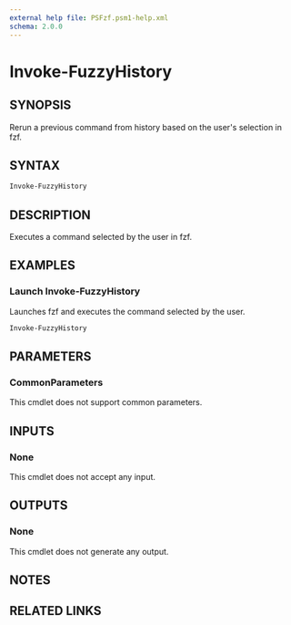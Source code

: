```yaml
---
external help file: PSFzf.psm1-help.xml
schema: 2.0.0
---
```


# Invoke-FuzzyHistory
## SYNOPSIS
Rerun a previous command from history based on the user's selection in fzf.
## SYNTAX

```PowerShell
Invoke-FuzzyHistory
```

## DESCRIPTION
Executes a command selected by the user in fzf.
## EXAMPLES

### Launch Invoke-FuzzyHistory
	
Launches fzf and executes the command selected by the user.

```PowerShell
Invoke-FuzzyHistory
```

## PARAMETERS

### CommonParameters
This cmdlet does not support common parameters.
## INPUTS

### None 
This cmdlet does not accept any input.
## OUTPUTS

### None
This cmdlet does not generate any output.
## NOTES

## RELATED LINKS

